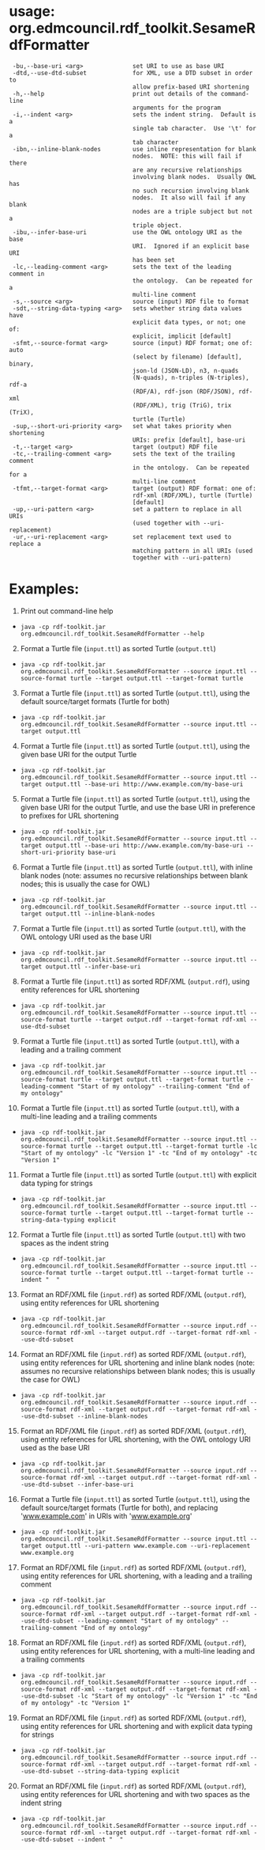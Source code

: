 # usage: org.edmcouncil.rdf_toolkit.SesameRdfFormatter

```
 -bu,--base-uri <arg>              set URI to use as base URI
 -dtd,--use-dtd-subset             for XML, use a DTD subset in order to
                                   allow prefix-based URI shortening
 -h,--help                         print out details of the command-line
                                   arguments for the program
 -i,--indent <arg>                 sets the indent string.  Default is a
                                   single tab character.  Use '\t' for a
                                   tab character
 -ibn,--inline-blank-nodes         use inline representation for blank
                                   nodes.  NOTE: this will fail if there
                                   are any recursive relationships
                                   involving blank nodes.  Usually OWL has
                                   no such recursion involving blank
                                   nodes.  It also will fail if any blank
                                   nodes are a triple subject but not a
                                   triple object.
 -ibu,--infer-base-uri             use the OWL ontology URI as the base
                                   URI.  Ignored if an explicit base URI
                                   has been set
 -lc,--leading-comment <arg>       sets the text of the leading comment in
                                   the ontology.  Can be repeated for a
                                   multi-line comment
 -s,--source <arg>                 source (input) RDF file to format
 -sdt,--string-data-typing <arg>   sets whether string data values have
                                   explicit data types, or not; one of:
                                   explicit, implicit [default]
 -sfmt,--source-format <arg>       source (input) RDF format; one of: auto
                                   (select by filename) [default], binary,
                                   json-ld (JSON-LD), n3, n-quads
                                   (N-quads), n-triples (N-triples), rdf-a
                                   (RDF/A), rdf-json (RDF/JSON), rdf-xml
                                   (RDF/XML), trig (TriG), trix (TriX),
                                   turtle (Turtle)
 -sup,--short-uri-priority <arg>   set what takes priority when shortening
                                   URIs: prefix [default], base-uri
 -t,--target <arg>                 target (output) RDF file
 -tc,--trailing-comment <arg>      sets the text of the trailing comment
                                   in the ontology.  Can be repeated for a
                                   multi-line comment
 -tfmt,--target-format <arg>       target (output) RDF format: one of:
                                   rdf-xml (RDF/XML), turtle (Turtle)
                                   [default]
 -up,--uri-pattern <arg>           set a pattern to replace in all URIs
                                   (used together with --uri-replacement)
 -ur,--uri-replacement <arg>       set replacement text used to replace a
                                   matching pattern in all URIs (used
                                   together with --uri-pattern)
```

# Examples:

1. Print out command-line help
  * `java -cp rdf-toolkit.jar org.edmcouncil.rdf_toolkit.SesameRdfFormatter --help`
2. Format a Turtle file (`input.ttl`) as sorted Turtle (`output.ttl`)
  * `java -cp rdf-toolkit.jar org.edmcouncil.rdf_toolkit.SesameRdfFormatter --source input.ttl --source-format turtle --target output.ttl --target-format turtle`
3. Format a Turtle file (`input.ttl`) as sorted Turtle (`output.ttl`), using the default source/target formats (Turtle for both)
  * `java -cp rdf-toolkit.jar org.edmcouncil.rdf_toolkit.SesameRdfFormatter --source input.ttl --target output.ttl`
4. Format a Turtle file (`input.ttl`) as sorted Turtle (`output.ttl`), using the given base URI for the output Turtle
  * `java -cp rdf-toolkit.jar org.edmcouncil.rdf_toolkit.SesameRdfFormatter --source input.ttl --target output.ttl --base-uri http://www.example.com/my-base-uri`
5. Format a Turtle file (`input.ttl`) as sorted Turtle (`output.ttl`), using the given base URI for the output Turtle, and use the base URI in preference to prefixes for URL shortening
  * `java -cp rdf-toolkit.jar org.edmcouncil.rdf_toolkit.SesameRdfFormatter --source input.ttl --target output.ttl --base-uri http://www.example.com/my-base-uri --short-uri-priority base-uri`
6. Format a Turtle file (`input.ttl`) as sorted Turtle (`output.ttl`), with inline blank nodes (note: assumes no recursive relationships between blank nodes; this is usually the case for OWL)
  * `java -cp rdf-toolkit.jar org.edmcouncil.rdf_toolkit.SesameRdfFormatter --source input.ttl --target output.ttl --inline-blank-nodes`
7. Format a Turtle file (`input.ttl`) as sorted Turtle (`output.ttl`), with the OWL ontology URI used as the base URI
  * `java -cp rdf-toolkit.jar org.edmcouncil.rdf_toolkit.SesameRdfFormatter --source input.ttl --target output.ttl --infer-base-uri`
8. Format a Turtle file (`input.ttl`) as sorted RDF/XML (`output.rdf`), using entity references for URL shortening
  * `java -cp rdf-toolkit.jar org.edmcouncil.rdf_toolkit.SesameRdfFormatter --source input.ttl --source-format turtle --target output.rdf --target-format rdf-xml --use-dtd-subset`
9. Format a Turtle file (`input.ttl`) as sorted Turtle (`output.ttl`), with a leading and a trailing comment
  * `java -cp rdf-toolkit.jar org.edmcouncil.rdf_toolkit.SesameRdfFormatter --source input.ttl --source-format turtle --target output.ttl --target-format turtle --leading-comment "Start of my ontology" --trailing-comment "End of my ontology"`
10. Format a Turtle file (`input.ttl`) as sorted Turtle (`output.ttl`), with a multi-line leading and a trailing comments
  * `java -cp rdf-toolkit.jar org.edmcouncil.rdf_toolkit.SesameRdfFormatter --source input.ttl --source-format turtle --target output.ttl --target-format turtle -lc "Start of my ontology" -lc "Version 1" -tc "End of my ontology" -tc "Version 1"`
11. Format a Turtle file (`input.ttl`) as sorted Turtle (`output.ttl`) with explicit data typing for strings
  * `java -cp rdf-toolkit.jar org.edmcouncil.rdf_toolkit.SesameRdfFormatter --source input.ttl --source-format turtle --target output.ttl --target-format turtle --string-data-typing explicit`
12. Format a Turtle file (`input.ttl`) as sorted Turtle (`output.ttl`) with two spaces as the indent string
  * `java -cp rdf-toolkit.jar org.edmcouncil.rdf_toolkit.SesameRdfFormatter --source input.ttl --source-format turtle --target output.ttl --target-format turtle --indent "  "`
13. Format an RDF/XML file (`input.rdf`) as sorted RDF/XML (`output.rdf`), using entity references for URL shortening
  * `java -cp rdf-toolkit.jar org.edmcouncil.rdf_toolkit.SesameRdfFormatter --source input.rdf --source-format rdf-xml --target output.rdf --target-format rdf-xml --use-dtd-subset`
14. Format an RDF/XML file (`input.rdf`) as sorted RDF/XML (`output.rdf`), using entity references for URL shortening and inline blank nodes (note: assumes no recursive relationships between blank nodes; this is usually the case for OWL)
  * `java -cp rdf-toolkit.jar org.edmcouncil.rdf_toolkit.SesameRdfFormatter --source input.rdf --source-format rdf-xml --target output.rdf --target-format rdf-xml --use-dtd-subset --inline-blank-nodes`
15. Format an RDF/XML file (`input.rdf`) as sorted RDF/XML (`output.rdf`), using entity references for URL shortening, with the OWL ontology URI used as the base URI
  * `java -cp rdf-toolkit.jar org.edmcouncil.rdf_toolkit.SesameRdfFormatter --source input.rdf --source-format rdf-xml --target output.rdf --target-format rdf-xml --use-dtd-subset --infer-base-uri`
16. Format a Turtle file (`input.ttl`) as sorted Turtle (`output.ttl`), using the default source/target formats (Turtle for both), and replacing 'www.example.com' in URIs with 'www.example.org'
  * `java -cp rdf-toolkit.jar org.edmcouncil.rdf_toolkit.SesameRdfFormatter --source input.ttl --target output.ttl --uri-pattern www.example.com --uri-replacement www.example.org`
17. Format an RDF/XML file (`input.rdf`) as sorted RDF/XML (`output.rdf`), using entity references for URL shortening, with a leading and a trailing comment
  * `java -cp rdf-toolkit.jar org.edmcouncil.rdf_toolkit.SesameRdfFormatter --source input.rdf --source-format rdf-xml --target output.rdf --target-format rdf-xml --use-dtd-subset --leading-comment "Start of my ontology" --trailing-comment "End of my ontology"`
18. Format an RDF/XML file (`input.rdf`) as sorted RDF/XML (`output.rdf`), using entity references for URL shortening, with a multi-line leading and a trailing comments
  * `java -cp rdf-toolkit.jar org.edmcouncil.rdf_toolkit.SesameRdfFormatter --source input.rdf --source-format rdf-xml --target output.rdf --target-format rdf-xml --use-dtd-subset -lc "Start of my ontology" -lc "Version 1" -tc "End of my ontology" -tc "Version 1"`
19. Format an RDF/XML file (`input.rdf`) as sorted RDF/XML (`output.rdf`), using entity references for URL shortening and with explicit data typing for strings
  * `java -cp rdf-toolkit.jar org.edmcouncil.rdf_toolkit.SesameRdfFormatter --source input.rdf --source-format rdf-xml --target output.rdf --target-format rdf-xml --use-dtd-subset --string-data-typing explicit`
20. Format an RDF/XML file (`input.rdf`) as sorted RDF/XML (`output.rdf`), using entity references for URL shortening and with two spaces as the indent string
  * `java -cp rdf-toolkit.jar org.edmcouncil.rdf_toolkit.SesameRdfFormatter --source input.rdf --source-format rdf-xml --target output.rdf --target-format rdf-xml --use-dtd-subset --indent "  "`
